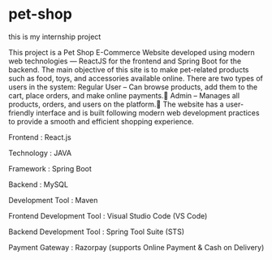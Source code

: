# pet-shop
this is my internship project 

This project is a Pet Shop E-Commerce Website developed using modern web technologies — ReactJS for the frontend and Spring Boot for the backend. The main objective of this site is to make pet-related products such as food, toys, and accessories available online.
There are two types of users in the system:
Regular User – Can browse products, add them to the cart, place orders, and make online payments.
Admin – Manages all products, orders, and users on the platform.
The website has a user-friendly interface and is built following modern web development practices to provide a smooth and efficient shopping experience.

Frontend : React.js

Technology : JAVA

Framework : Spring Boot

Backend : MySQL

Development Tool : Maven

Frontend Development Tool : Visual Studio Code (VS Code)

Backend Development Tool : Spring Tool Suite (STS)

Payment Gateway : Razorpay (supports Online Payment & Cash on Delivery)



